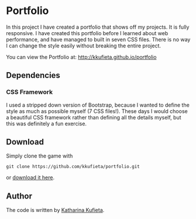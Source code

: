 # Portfolio

In this project I have created a portfolio that shows off my projects. It is fully responsive. I have created this portfolio before I learned about web performance, and have managed to built in seven CSS files. There is no way I can change the style easily without breaking the entire project.

You can view the Portfolio at: http://kkufieta.github.io/portfolio

## Dependencies
### CSS Framework
I used a stripped down version of Bootstrap, because I wanted to define the style as much as possible myself (7 CSS files!). These days I would choose a beautiful CSS framework rather than defining all the details myself, but this was definitely a fun exercise.

## Download
Simply clone the game with

`git clone https://github.com/kkufieta/portfolio.git`

or [download it here](https://github.com/kkufieta/portfolio/archive/gh-pages.zip).

## Author
The code is written by [Katharina Kufieta](https://www.linkedin.com/in/katharinakufieta).
